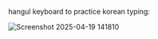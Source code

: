 hangul keyboard to practice korean typing:

![Screenshot 2025-04-19 141810](https://github.com/user-attachments/assets/e2adf2e2-1026-44ee-b907-c969aacce60a)
